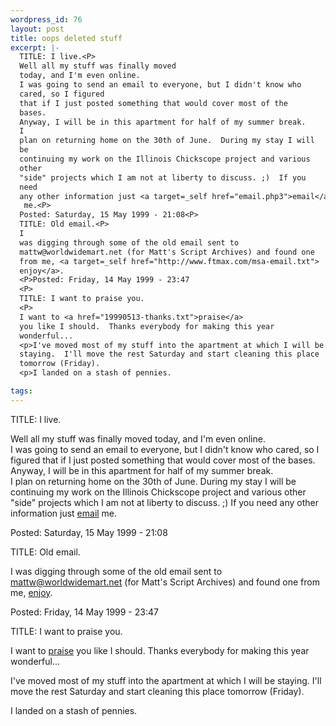 ```yaml
--- 
wordpress_id: 76
layout: post
title: oops deleted stuff
excerpt: |-
  TITLE: I live.<P>
  Well all my stuff was finally moved 
  today, and I'm even online.  
  I was going to send an email to everyone, but I didn't know who 
  cared, so I figured 
  that if I just posted something that would cover most of the 
  bases.  
  Anyway, I will be in this apartment for half of my summer break.  
  I 
  plan on returning home on the 30th of June.  During my stay I will 
  be 
  continuing my work on the Illinois Chickscope project and various 
  other 
  "side" projects which I am not at liberty to discuss. ;)  If you 
  need 
  any other information just <a target=_self href="email.php3">email</a>
   me.<P>
  Posted: Saturday, 15 May 1999 - 21:08<P>
  TITLE: Old email.<P>
  I 
  was digging through some of the old email sent to 
  mattw@worldwidemart.net (for Matt's Script Archives) and found one 
  from me, <a target=_self href="http://www.ftmax.com/msa-email.txt">
  enjoy</a>.
  <P>Posted: Friday, 14 May 1999 - 23:47
  <P>
  TITLE: I want to praise you.
  <P>
  I want to <a href="19990513-thanks.txt">praise</a> 
  you like I should.  Thanks everybody for making this year 
  wonderful...
  <p>I've moved most of my stuff into the apartment at which I will be 
  staying.  I'll move the rest Saturday and start cleaning this place 
  tomorrow (Friday).
  <p>I landed on a stash of pennies.

tags: 
---
```


TITLE: I live.<P>
Well all my stuff was finally moved 
today, and I'm even online.  
I was going to send an email to everyone, but I didn't know who 
cared, so I figured 
that if I just posted something that would cover most of the 
bases.  
Anyway, I will be in this apartment for half of my summer break.  
I 
plan on returning home on the 30th of June.  During my stay I will 
be 
continuing my work on the Illinois Chickscope project and various 
other 
"side" projects which I am not at liberty to discuss. ;)  If you 
need 
any other information just <a target=_self href="email.php3">email</a>
 me.<P>
Posted: Saturday, 15 May 1999 - 21:08<P>
TITLE: Old email.<P>
I 
was digging through some of the old email sent to 
mattw@worldwidemart.net (for Matt's Script Archives) and found one 
from me, <a target=_self href="http://www.ftmax.com/msa-email.txt">
enjoy</a>.
<P>Posted: Friday, 14 May 1999 - 23:47
<P>
TITLE: I want to praise you.
<P>
I want to <a href="19990513-thanks.txt">praise</a> 
you like I should.  Thanks everybody for making this year 
wonderful...
<p>I've moved most of my stuff into the apartment at which I will be 
staying.  I'll move the rest Saturday and start cleaning this place 
tomorrow (Friday).
<p>I landed on a stash of pennies.
